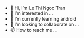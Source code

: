 - 👋 Hi, I’m Le Thi Ngoc Tran
- 👀 I’m interested in ...
- 🌱 I’m currently learning android
- 💞️ I’m looking to collaborate on ...
- 📫 How to reach me ...

<!---
tranngocle/tranngocle is a ✨ special ✨ repository because its `README.md` (this file) appears on your GitHub profile.
You can click the Preview link to take a look at your changes.
--->
